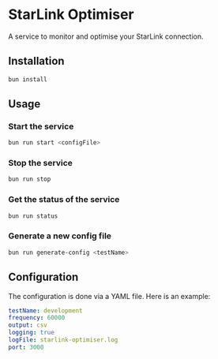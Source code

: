 # StarLink Optimiser

A service to monitor and optimise your StarLink connection.

## Installation

```bash
bun install
```

## Usage

### Start the service

```bash
bun run start <configFile>
```

### Stop the service

```bash
bun run stop
```

### Get the status of the service

```bash
bun run status
```

### Generate a new config file

```bash
bun run generate-config <testName>
```

## Configuration

The configuration is done via a YAML file. Here is an example:

```yaml
testName: development
frequency: 60000
output: csv
logging: true
logFile: starlink-optimiser.log
port: 3000
```
